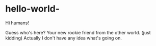 # hello-world-

Hi humans!

Guess who's here? Your new rookie friend from the other world. (just kidding)
Actually I don't have any idea what's going on. 
